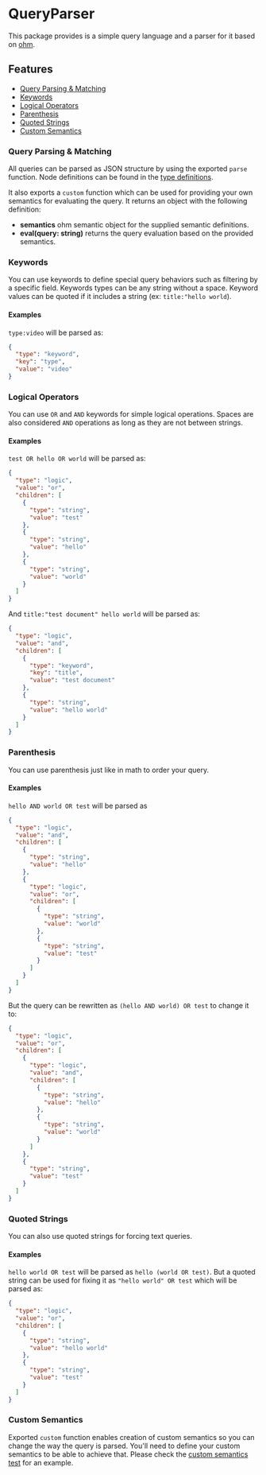 # QueryParser

This package provides is a simple query language and a parser for it based on [ohm](https://github.com/harc/ohm).

## Features

- [Query Parsing & Matching](#query-parsing--matching)
- [Keywords](#keywords)
- [Logical Operators](#logical-operators)
- [Parenthesis](#parenthesis)
- [Quoted Strings](#quoted-strings)
- [Custom Semantics](#custom-semantics)

### Query Parsing & Matching

All queries can be parsed as JSON structure by using the exported `parse` function. Node definitions can be found in the [type definitions](src/types.ts).

It also exports a `custom` function which can be used for providing your own semantics for evaluating the query. It returns an object with the following definition:

- **semantics** ohm semantic object for the supplied semantic definitions.
- **eval(query: string)** returns the query evaluation based on the provided semantics.

### Keywords

You can use keywords to define special query behaviors such as filtering by a specific field. Keywords types can be any string without a space. Keyword values can be quoted if it includes a string (ex: `title:"hello world`).

#### Examples

`type:video` will be parsed as:

```json
{
  "type": "keyword",
  "key": "type",
  "value": "video"
}
```

### Logical Operators

You can use `OR` and `AND` keywords for simple logical operations. Spaces are also considered `AND` operations as long as they are not between strings.

#### Examples

`test OR hello OR world` will be parsed as:

```json
{
  "type": "logic",
  "value": "or",
  "children": [
    {
      "type": "string",
      "value": "test"
    },
    {
      "type": "string",
      "value": "hello"
    },
    {
      "type": "string",
      "value": "world"
    }
  ]
}
```

And `title:"test document" hello world` will be parsed as:

```json
{
  "type": "logic",
  "value": "and",
  "children": [
    {
      "type": "keyword",
      "key": "title",
      "value": "test document"
    },
    {
      "type": "string",
      "value": "hello world"
    }
  ]
}
```

### Parenthesis

You can use parenthesis just like in math to order your query.

#### Examples

`hello AND world OR test` will be parsed as

```json
{
  "type": "logic",
  "value": "and",
  "children": [
    {
      "type": "string",
      "value": "hello"
    },
    {
      "type": "logic",
      "value": "or",
      "children": [
        {
          "type": "string",
          "value": "world"
        },
        {
          "type": "string",
          "value": "test"
        }
      ]
    }
  ]
}
```

But the query can be rewritten as `(hello AND world) OR test` to change it to:

```json
{
  "type": "logic",
  "value": "or",
  "children": [
    {
      "type": "logic",
      "value": "and",
      "children": [
        {
          "type": "string",
          "value": "hello"
        },
        {
          "type": "string",
          "value": "world"
        }
      ]
    },
    {
      "type": "string",
      "value": "test"
    }
  ]
}
```

### Quoted Strings

You can also use quoted strings for forcing text queries.

#### Examples

`hello world OR test` will be parsed as `hello (world OR test)`.
But a quoted string can be used for fixing it as `"hello world" OR test` which will be parsed as:

```json
{
  "type": "logic",
  "value": "or",
  "children": [
    {
      "type": "string",
      "value": "hello world"
    },
    {
      "type": "string",
      "value": "test"
    }
  ]
}
```

### Custom Semantics

Exported `custom` function enables creation of custom semantics so you can change the way the query is parsed. You'll need to define your custom semantics to be able to achieve that. Please check the [custom semantics test](tests/custom.ts) for an example.
